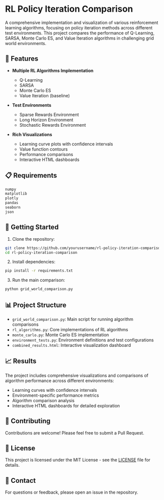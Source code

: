 # RL Policy Iteration Comparison

A comprehensive implementation and visualization of various reinforcement learning algorithms, focusing on policy iteration methods across different test environments. This project compares the performance of Q-Learning, SARSA, Monte Carlo ES, and Value Iteration algorithms in challenging grid world environments.

## 🌟 Features

- **Multiple RL Algorithms Implementation**
  - Q-Learning
  - SARSA
  - Monte Carlo ES
  - Value Iteration (baseline)

- **Test Environments**
  - Sparse Rewards Environment
  - Long Horizon Environment
  - Stochastic Rewards Environment

- **Rich Visualizations**
  - Learning curve plots with confidence intervals
  - Value function contours
  - Performance comparisons
  - Interactive HTML dashboards

## 📋 Requirements

```bash
numpy
matplotlib
plotly
pandas
seaborn
json
```

## 🚀 Getting Started

1. Clone the repository:
```bash
git clone https://github.com/yourusername/rl-policy-iteration-comparison.git
cd rl-policy-iteration-comparison
```

2. Install dependencies:
```bash
pip install -r requirements.txt
```

3. Run the main comparison:
```bash
python grid_world_comparison.py
```

## 📊 Project Structure

- `grid_world_comparison.py`: Main script for running algorithm comparisons
- `rl_algorithms.py`: Core implementations of RL algorithms
- `monte_carlo.py`: Monte Carlo ES implementation
- `environment_tests.py`: Environment definitions and test configurations
- `combined_results.html`: Interactive visualization dashboard

## 📈 Results

The project includes comprehensive visualizations and comparisons of algorithm performance across different environments:

- Learning curves with confidence intervals
- Environment-specific performance metrics
- Algorithm comparison analysis
- Interactive HTML dashboards for detailed exploration

## 🤝 Contributing

Contributions are welcome! Please feel free to submit a Pull Request.

## 📝 License

This project is licensed under the MIT License - see the [LICENSE](LICENSE) file for details.

## 📧 Contact

For questions or feedback, please open an issue in the repository. 